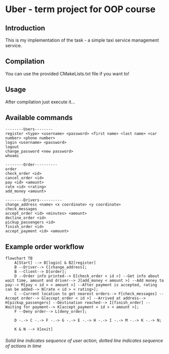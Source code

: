 # Uber - term project for OOP course

## Introduction

This is my implementation of the task - a simple taxi service management service.

## Compilation

You can use the provided CMakeLists.txt file if you want to!

## Usage

After compilation just execute it...

## Available commands
```
--------Users--------
register <type> <username> <password> <first name> <last name> <car number> <phone number>
login <username> <password>
logout
change_password <new password>
whoami

--------Order----------
order
check_order <id>
cancel_order <id>
pay <id> <amount>
rate <id> <rating>
add_money <amount>

--------Drivers----------
change_address <name> <x coordinate> <y coordinate>
check_messages
accept_order <id> <minutes> <amount>
decline_order <id>
pickup_passengers <id>
finish_order <id>
accept_payment <id> <amount>
```

## Example order workflow

```mermaid
flowchart TB
    A[Start] --> B[login] & B2[register]
    B --Driver--> C[change_address];
    B --Client--> D[order];
    D --Order info printed--> E[check_order < id >] --Get info about wait time, amount and driver--> J[add_money < amount >] --Add money to pay--> M[pay < id > < amount >] --After payment is accepted, rating can be added--> N[rate < id > < rating>];
    C --Current location to get nearest orders--> F[check_messages] --Accept order--> G[accept_order < id >] --Arrived at address--> H[pickup_passengers] --Destination reached--> I[finish_order] --Waiting for payment--> K[accept_payment < id > < amount >];
    F --Deny order--> L[deny_order];
    
    D -.-> C -.-> F -.-> G -.-> E -.-> H -.-> I -.-> M -.-> K -.-> N;

    K & N --> X[exit]
```

###### Solid line indicates sequence of user action, dotted line indicates sequence of actions in time
